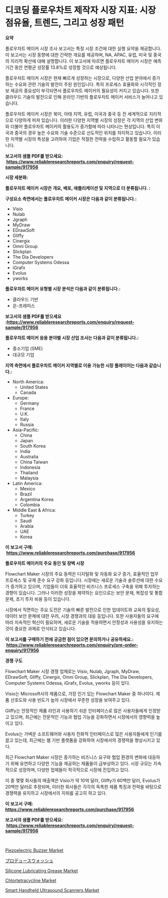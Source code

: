 <p><h1>디코딩 플로우차트 제작자 시장 지표: 시장 점유율, 트렌드, 그리고 성장 패턴</h1></p><p><strong>요약</strong></p>
<p><p>플로우차트 메이커 시장 조사 보고서는 특정 시장 조건에 대한 실행 요약을 제공합니다. 이 보고서는 시장 동향에 대한 간략한 개요를 제공하며, NA, APAC, 유럽, 미국 및 중국의 지리적 확산에 대해 설명합니다. 이 보고서에 따르면 플로우차트 메이커 시장은 예측 기간 동안 연평균 성장률 13.8%로 성장할 것으로 예상됩니다. </p><p>플로우차트 메이커 시장은 현재 빠르게 성장하는 시장으로, 다양한 산업 분야에서 증가하는 수요와 관련 기술의 발전이 주된 원인입니다. 특히 프로세스 효율화와 시각적인 정보 제공의 중요성이 부각되면서 플로우차트 메이커의 필요성이 커지고 있습니다. 또한 클라우드 기술의 발전으로 인해 온라인 기반의 플로우차트 메이커 서비스가 늘어나고 있습니다.</p><p>플로우차트 메이커 시장은 북미, 아태 지역, 유럽, 미국과 중국 등 전 세계적으로 지리적으로 다양하게 퍼져 있습니다. 이러한 다양한 지역별 시장의 성장은 각 지역의 산업 변화와 더불어 플로우차트 메이커의 활용도가 증가함에 따라 나타나는 현상입니다. 특히 미국과 중국의 경우 높은 수요와 기술 수준으로 선도적인 위치를 차지하고 있습니다. 이러한 지역별 시장의 특성을 고려하여 기업은 적절한 전략을 수립하고 활동할 필요가 있습니다.</p></p>
<p><strong>보고서의 샘플 PDF를 받으세요: &nbsp;<a href="https://www.reliableresearchreports.com/enquiry/request-sample/917956">https://www.reliableresearchreports.com/enquiry/request-sample/917956</a></strong></p>
<p><strong>시장 세분화:</strong></p>
<p><strong> 플로우차트 메이커 시장은 개요, 배포, 애플리케이션 및 지역으로 더 분류됩니다. :</strong></p>
<p><strong>구성요소 측면에서는 플로우차트 메이커 시장은 다음과 같이 분류됩니다.:</strong></p>
<p><ul><li>Visio</li><li>Nulab</li><li>Jgraph</li><li>MyDraw</li><li>EDrawSoft</li><li>Gliffy</li><li>Cinergix</li><li>Omni Group</li><li>Slickplan</li><li>The Dia Developers</li><li>Computer Systems Odessa</li><li>iGrafx</li><li>Evolus</li><li>yworks</li></ul></p>
<p><strong> 플로우차트 메이커 유형별 시장 분석은 다음과 같이 분류됩니다.:</strong></p>
<p><ul><li>클라우드 기반</li><li>온-프레미스</li></ul></p>
<p><strong>보고서의 샘플 PDF를 받으세요 :<a href="https://www.reliableresearchreports.com/enquiry/request-sample/917956">https://www.reliableresearchreports.com/enquiry/request-sample/917956</a></strong></p>
<p><strong> 플로우차트 메이커 응용 분야별 시장 산업 조사는 다음과 같이 분류됩니다.:</strong></p>
<p><ul><li>중소기업 (SME)</li><li>대규모 기업</li></ul></p>
<p><strong>지역 측면에서 플로우차트 메이커 지역별로 이용 가능한 시장 플레이어는 다음과 같습니다.:</strong></p>
<p><ul>
    <li>
        North America:
        <ul>
            <li>United States</li>
            <li>Canada</li>
        </ul>
    </li>
    <li>
        Europe:
        <ul>
            <li>Germany</li>
            <li>France</li>
            <li>U.K.</li>
            <li>Italy</li>
            <li>Russia</li>
        </ul>
    </li>
    <li>
        Asia-Pacific:
        <ul>
            <li>China</li>
            <li>Japan</li>
            <li>South Korea</li>
            <li>India</li>
            <li>Australia</li>
            <li>China Taiwan</li>
            <li>Indonesia</li>
            <li>Thailand</li>
            <li>Malaysia</li>
        </ul>
    </li>
    <li>
        Latin America:
        <ul>
            <li>Mexico</li>
            <li>Brazil</li>
            <li>Argentina Korea</li>
            <li>Colombia</li>
        </ul>
    </li>
    <li>
        Middle East & Africa:
        <ul>
            <li>Turkey</li>
            <li>Saudi</li>
            <li>Arabia</li>
            <li>UAE</li>
            <li>Korea</li>
        </ul>
    </li>
    </ul></p>
<p><strong>이 보고서 구매: &nbsp;<a href="https://www.reliableresearchreports.com/purchase/917956">https://www.reliableresearchreports.com/purchase/917956</a></strong></p>
<p><strong>플로우차트 메이커의 주요 동인 및 장벽 시장</strong></p>
<p><p>Flowchart Maker 시장의 주요 동력은 디지털화 및 자동화 요구 증가, 효율적인 업무 프로세스 및 규제 준수 요구 강화 등입니다. 시장에는 새로운 기술과 솔루션에 대한 수요가 증가하고 있으며, 기업들이 더욱 효율적인 비즈니스 프로세스 구축을 위해 투자하는 경향이 있습니다. 그러나 이러한 성장을 제약하는 요인으로는 보안 문제, 복잡성 및 통합 문제, 초기 투자 비용 등이 있습니다.</p><p>시장에서 직면하는 주요 도전은 기술의 빠른 발전으로 인한 업데이트와 교육의 필요성, 데이터 보안 문제에 대한 우려, 시장 경쟁과의 대응 등입니다. 또한 사용자들의 요구에 따라 지속적인 혁신이 필요하며, 새로운 기술을 적용하면서 안정성과 사용성을 유지하는 것이 중요한 과제로 인식되고 있습니다.</p></p>
<p><strong>이 보고서를 구매하기 전에 궁금한 점이 있으면 문의하거나 공유하세요.: &nbsp;<a href="https://www.reliableresearchreports.com/enquiry/pre-order-enquiry/917956">https://www.reliableresearchreports.com/enquiry/pre-order-enquiry/917956</a></strong></p>
<p><strong>경쟁 구도</strong></p>
<p><p>Flowchart Maker 시장 경쟁 업체로는 Visio, Nulab, Jgraph, MyDraw, EDrawSoft, Gliffy, Cinergix, Omni Group, Slickplan, The Dia Developers, Computer Systems Odessa, iGrafx, Evolus, yworks 등이 있다.</p><p>Visio는 Microsoft사의 제품으로, 가장 인기 있는 Flowchart Maker 중 하나이다. 제품 선호도와 사용 빈도가 높아 시장에서 꾸준한 성장을 보여주고 있다.</p><p>Gliffy는 안정적인 제품 라인과 사용하기 쉬운 인터페이스로 많은 사용자들에게 인정받고 있으며, 최근에는 전문적인 기능과 협업 기능을 강화하면서 시장에서의 영향력을 높이고 있다.</p><p>Evolus는 가벼운 소프트웨어와 사용자 친화적 인터페이스로 많은 사용자들에게 인기를 끌고 있는데, 최근에는 웹 기반 플랫폼을 강화하여 시장에서의 경쟁력을 향상시키고 있다.</p><p>최근 Flowchart Maker 시장은 증가하는 비즈니스 요구와 협업 환경의 변화에 대응하기 위해 유연하고 다양한 기능을 제공하는 제품들이 급부상하고 있다. 시장 규모는 지속적으로 성장하며, 다양한 업체들이 적극적으로 시장에 진입하고 있다.</p><p>이 중 몇몇 회사들의 매출액은 Visio가 약 10억 달러, Gliffy가 60백만 달러, Evolus가 20백만 달러로 추정되며, 이러한 회사들은 각각의 독특한 제품 특징과 전략을 바탕으로 경쟁력을 유지하고 시장에서의 지위를 공고히 하고 있다.</p></p>
<p><strong>이 보고서 구매: &nbsp; <a href="https://www.reliableresearchreports.com/purchase/917956">https://www.reliableresearchreports.com/purchase/917956</a></strong></p>
<p><strong>보고서의 샘플 PDF를 받으세요: &nbsp;<a href="https://www.reliableresearchreports.com/enquiry/request-sample/917956">https://www.reliableresearchreports.com/enquiry/request-sample/917956</a></strong><strong></strong></p>
<p>&nbsp;</p>
<p><p><a href="https://view.publitas.com/reportprime-1/piezoelectric-buzzer-market-dynamics-2024-2031-also-about-its-market-trends-projections-and-opportunities/">Piezoelectric Buzzer Market</a></p><p><a href="https://medium.com/@rosario_ramirez1996/%E7%94%9F%E7%94%A3%E3%82%A6%E3%82%A9%E3%83%83%E3%82%B7%E3%83%A5%E5%B8%82%E5%A0%B4%E3%81%AE%E5%B1%95%E6%9C%9B-%E6%A5%AD%E7%95%8C%E3%81%AE%E6%A6%82%E8%A6%81%E3%81%A8%E4%BA%88%E6%B8%AC-2024%E5%B9%B4%E3%81%8B%E3%82%892031%E5%B9%B4%E3%81%BE%E3%81%A7-369c3fd91cc1">プロデュースウォッシュ</a></p><p><a href="https://view.publitas.com/reportprime-1/silicone-lubricating-grease-market-size-evaluating-its-market-trends-growth-and-projections-2024-2031/">Silicone Lubricating Grease Market</a></p><p><a href="https://meowing-canidae-761.notion.site/Chlortetracycline-Market-Size-Share-Trends-Analysis-Report-By-Material-By-Type-By-End-user-By--f9c83ab7b3c849e3a5ad60f72fcd7a63">Chlortetracycline Market</a></p><p><a href="https://github.com/mahnoor2003/Market-Research-Report-List-3/blob/main/smart-handheld-ultrasound-scanners-market.md">Smart Handheld Ultrasound Scanners Market</a></p></p>
